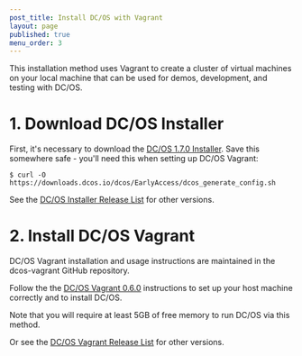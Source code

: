 ```yaml
---
post_title: Install DC/OS with Vagrant
layout: page
published: true
menu_order: 3
---
```


This installation method uses Vagrant to create a cluster of virtual machines on your local machine that can be used for demos, development, and testing with DC/OS.

# 1. Download DC/OS Installer

First, it's necessary to download the [DC/OS 1.7.0 Installer](https://downloads.dcos.io/dcos/EarlyAccess/dcos_generate_config.sh). Save this somewhere safe - you'll need this when setting up DC/OS Vagrant:

    $ curl -O https://downloads.dcos.io/dcos/EarlyAccess/dcos_generate_config.sh

See the [DC/OS Installer Release List](https://dcos.io/releases/) for other versions.

# 2. Install DC/OS Vagrant

DC/OS Vagrant installation and usage instructions are maintained in the dcos-vagrant GitHub repository.

Follow the the [DC/OS Vagrant 0.6.0](https://github.com/dcos/dcos-vagrant/tree/v0.6.0) instructions to set up your host machine correctly and to install DC/OS.

Note that you will require at least 5GB of free memory to run DC/OS via this method.

Or see the [DC/OS Vagrant Release List](https://github.com/mesosphere/dcos-vagrant/releases) for other versions.
